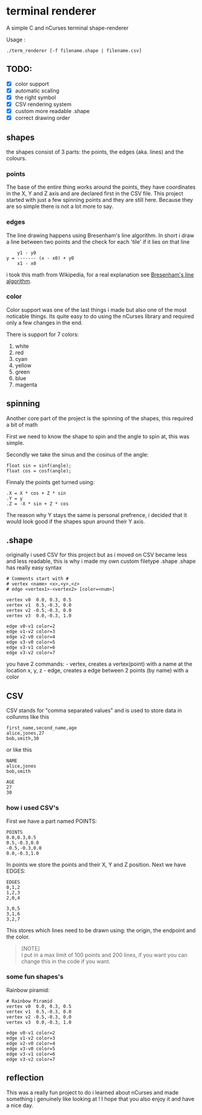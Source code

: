 # terminal renderer

A simple C and nCurses terminal shape-renderer

Usage :
```
./term_renderer [-f filename.shape | filename.csv]
```

## TODO:

 - [x] color support
 - [x] automatic scaling
 - [x] the right symbol
 - [x] CSV rendering system
 - [x] custom more readable .shape
 - [x] correct drawing order

## shapes
the shapes consist of 3 parts: the points, the edges (aka. lines) and the colours.

### points 

The base of the entire thing works around the points, they have coordinates in the X, Y and Z axis and are declared first in the CSV file.
This project started with just a few spinning points and they are still here.
Because they are so simple there is not a lot more to say.

### edges 

 The line drawing happens using Bresenham's line algorithm.
 In short i draw a line between two points and the check for each 'tile' if it lies on that line 
```
    y1 - y0
y = ------- (x - x0) + y0
    x1 - x0
```
i took this math from Wikipedia, for a real explanation see [Bresenham's line algorithm](https://en.wikipedia.org/wiki/Bresenham's_line_algorithm).

### color

 Color support was one of the last things i made but also one of the most noticable things.
 Its quite easy to do using the nCurses library and required only a few changes in the end.

 There is support for 7 colors:
  1. white
  2. red
  3. cyan
  4. yellow
  5. green
  6. blue
  7. magenta

## spinning 

 Another core part of the project is the spinning of the shapes, this required a bit of math 

 First we need to know the shape to spin and the angle to spin at, this was simple.
 
 Secondly we take the sinus and the cosinus of the angle:
```
float sin = sinf(angle);
float cos = cosf(angle);
```

 Finnaly the points get turned using:
```
.X = X * cos + Z * sin
.Y = y
.Z = -X * sin + Z * cos
```

 The reason why Y stays the same is personal prefrence, i decided that it would look good if the shapes spun around their Y axis.

## .shape

 originally i used CSV for this project but as i moved on CSV became less and less readable, this is why i made my own custom filetype .shape
 .shape has really easy syntax
```
# Comments start with #
# vertex <name> <x>,<y>,<z>
# edge <vertex1>-<vertex2> [color=<num>]

vertex v0  0.0, 0.3, 0.5
vertex v1  0.5,-0.3, 0.0
vertex v2 -0.5,-0.3, 0.0
vertex v3  0.0,-0.3, 1.0

edge v0-v1 color=2
edge v1-v2 color=3
edge v2-v0 color=4
edge v3-v0 color=5
edge v3-v1 color=6
edge v3-v2 color=7

```
 you have 2 commands:
	- vertex, creates a vertex(point) with a name at the location x, y, z
	- edge, creates a edge between 2 points (by name) with a color

## CSV

 CSV stands for "comma separated values" and is used to store data in collunms like this 
```
first_name,second_name,age
alice,jones,27
bob,smith,30
```
or like this
```
NAME
alice,jones
bob,smith

AGE
27
30
```

### how i used CSV's
 
 First we have a part named POINTS:
```
POINTS
0.0,0.3,0.5
0.5,-0.3,0.0
-0.5,-0.3,0.0
0.0,-0.3,1.0

```
 In points we store the points and their X, Y and Z position.
 Next we have EDGES:
```
EDGES
0,1,2
1,2,3
2,0,4

3,0,5
3,1,6
3,2,7
```
 This stores which lines need to be drawn using: the origin, the endpoint and the color.

> [NOTE]  
> I put in a max limit of 100 points and 200 lines, if you want you can change this in the code if you want.

### some fun shapes's

 Rainbow piramid:
```
# Rainbow Piramid
vertex v0  0.0, 0.3, 0.5
vertex v1  0.5,-0.3, 0.0
vertex v2 -0.5,-0.3, 0.0
vertex v3  0.0,-0.3, 1.0

edge v0-v1 color=2
edge v1-v2 color=3
edge v2-v0 color=4
edge v3-v0 color=5
edge v3-v1 color=6
edge v3-v2 color=7

```


## reflection

 This was a really fun project to do i learned about nCurses and made something i genuinely like looking at !
 I hope that you also enjoy it and have a nice day. 
 
